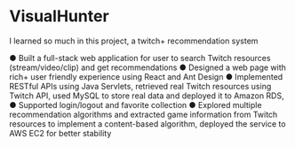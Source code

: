 # VisualHunter
I learned so much in this project, a twitch+ recommendation system

● Built a full-stack web application for user to search Twitch resources (stream/video/clip) and get recommendations
● Designed a web page with rich+ user friendly experience using React and Ant Design
● Implemented RESTful APIs using Java Servlets, retrieved real Twitch resources using Twitch API, used MySQL to store real data and deployed it to Amazon RDS, 
● Supported login/logout and favorite collection
● Explored multiple recommendation algorithms and extracted game information from Twitch resources to implement a content-based algorithm, deployed the service to AWS EC2 for better stability
